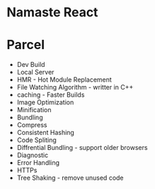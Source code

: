 # Namaste React

# Parcel
- Dev Build
- Local Server
- HMR - Hot Module Replacement
- File Watching Algorithm - writter in C++
- caching  - Faster Builds
- Image Optimization
- Minification
- Bundling
- Compress
- Consistent Hashing
- Code Spliting
- Diffrential Bundling - support older browsers
- Diagnostic
- Error Handling
- HTTPs
- Tree Shaking - remove unused code